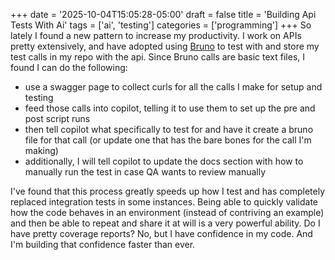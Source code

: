 +++
date = '2025-10-04T15:05:28-05:00'
draft = false
title = 'Building Api Tests With Ai'
tags = ['ai', 'testing']
categories = ['programming']
+++
So lately I found a new pattern to increase my productivity. I work on APIs pretty extensively, and have adopted using [Bruno](https://www.usebruno.com/) to test with and store my test calls in my repo with the api. Since Bruno calls are basic text files, I found I can do the following:

- use a swagger page to collect curls for all the calls I make for setup and testing
- feed those calls into copilot, telling it to use them to set up the pre and post script runs
- then tell copilot what specifically to test for and have it create a bruno file for that call (or update one that has the bare bones for the call I'm making)
- additionally, I will tell copilot to update the docs section with how to manually run the test in case QA wants to review manually

I've found that this process greatly speeds up how I test and has completely replaced integration tests in some instances. Being able to quickly validate how the code behaves in an environment (instead of contriving an example) and then be able to repeat and share it at will is a very powerful ability. Do I have pretty coverage reports? No, but I have confidence in my code. And I'm building that confidence faster than ever.